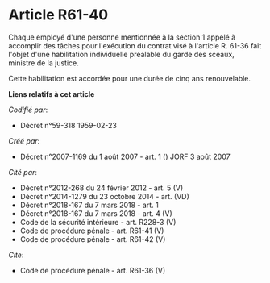 # Article R61-40

Chaque employé d'une personne mentionnée à la section 1 appelé à accomplir des tâches pour l'exécution du contrat visé à
l'article R. 61-36 fait l'objet d'une habilitation individuelle préalable du garde des sceaux, ministre de la justice. 

Cette habilitation est accordée pour une durée de cinq ans renouvelable.

**Liens relatifs à cet article**

_Codifié par_:

  - Décret n°59-318 1959-02-23

_Créé par_:

  - Décret n°2007-1169 du 1 août 2007 - art. 1 () JORF 3 août 2007

_Cité par_:

  - Décret n°2012-268 du 24 février 2012 - art. 5 (V)
  - Décret n°2014-1279 du 23 octobre 2014 - art. (VD)
  - Décret n°2018-167 du 7 mars 2018 - art. 1
  - Décret n°2018-167 du 7 mars 2018 - art. 4 (V)
  - Code de la sécurité intérieure - art. R228-3 (V)
  - Code de procédure pénale - art. R61-41 (V)
  - Code de procédure pénale - art. R61-42 (V)

_Cite_:

  - Code de procédure pénale - art. R61-36 (V)

